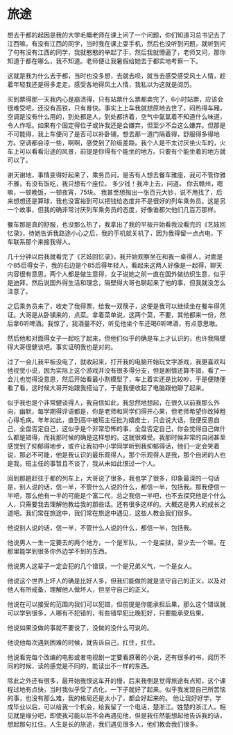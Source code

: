 # 旅途

想去于都的起因是我的大学毛概老师在课上问了一个问题，你们知道习总书记去了江西嘛，有没有江西的同学，当时我在课上耍手机，然后也没听到问题，就听到问了句有没有江西的同学，我就憨憨的举起了手，然后我就懵逼了，老师又问，那你知道于都在哪么，我不知道。老师便让我暑假给她去于都实地考察一下。
	
这就是我为什么去于都，当时也没多想，去就去呗，就当去感受感受风土人情，趁着年轻我还是得多走走。感受各地得风土人情，我私以为这就是阅历。

买到票得那一天我内心是崩溃得，只有站票什么票都卖完了，6小时站票，应该会很难受吧，还没有高铁，只有普快。事实上上车我就想原地去世了，闷热得车厢，空调是没有什么用的，到处都是人，到处都挤着，空气中氤氲着不知道什么味道，令人作呕。如果有个固定得位子或许我还是会嫌弃，但至少不会这么嫌弃。但那是不可能得，我上车便问了是否可以补卧铺，想去那一道门隔着得，舒服得多得地方。空调都会凉一些，啊啊，感受到了阶级差距。我个人是不太讨厌坐火车的，火车上可以看看沿途的风景，前提是你得有个能坐的地方。只要有个能坐着的地方就可以了。

谢天谢地，事情变得好起来了，乘务员问，是否有人想去餐车雅座，我可不管你雅不雅，有没有饭吃，我只想有个座位。
多少钱！我冲上去，问道。
你去赣州，嗯嘛，一顿晚饭，一顿夜宵，75块。
我甚至想掏出一张百元大钞，说不用找了，后来想想还是算球，我也没富裕到可以把钱给态度并不是很好的列车乘务员。这是另一个故事，但我的确非常讨厌列车乘务员的态度，好像谁都欠他们几百万那样。

餐车那是真的舒服，也没那么热了，我拿出了我的平板开始看我没看完的《艺妓回忆录》，待她告诉我路途小心之后，我的手机就关机了，因为我得留一点点电，下车联系那个来接我得人。

几十分钟以后我就看完了《艺妓回忆录》，我开始观察坐在和我一桌得人，对面是个85后得女子，我的右边是个85后得年轻人，看起来这两人好像是一起得，聊天内容很有意思，两个人都是做生意得，女子说她之前一直在国外做纺织生意，似乎是迪拜，然后说国外得生活和理念，隔壁得大哥也聊起来了他的事，但我就没怎么注意了。

之后乘务员来了，收走了我得票，给我一双筷子，这便是我可以继续坐在餐车得凭证。大哥是从卧铺来的，点菜。拿着菜单说，这两个菜，不要，其他都来一份，然后拿6听啤酒。我惊了，我酒量不好，听见他坐个车还喝6听啤酒，有点意思嗷。

然后他和对面得女子一起吃了起来，但他们似乎的确是车上才认识的，也许我隔壁得大哥很健谈吧。事实证明我也是对的。

过了一会儿我平板没电了，就收起来，打开我的电脑开始玩文字游戏，我更喜欢叫他视觉小说，因为实际上这个游戏并没有很多得分支，但是剧情还算不错，看了一会儿也觉得没意思，然后开始看最小割模型了，车上着实还是比较吵，于是便随便看了看，这时候大哥开始跟我搭讪了，于是我便收起了电脑跟他聊了起来。

似乎我也是个非常健谈得人，我自信如此，我忽然地想起，在很久以前我那么外向，幽默，每学期得评语都是，你是老师和同学们得开心果，但老师希望你改掉粗心得毛病。年年如此，直到高中被班主任批为嬉皮士，只会说大话，我便反思自己，全盘否定自己，这似乎是个非常恐怖的事，全盘否定自己，你会觉得自己做什么都是错得，而我那时候的确是这样想的。这就很难受。我那时候非常的自闭甚至感觉到了抑郁得地步，或许让我初中小学同学听到我抑郁得话，他们一定会笑着说，那必不可能，他是我认识的最乐观得人。那个乐观得人是我，那个自闭的人也是我。班主任的事暂且不谈了，我从未如此恨过一个人。

回到那趟赶往于都的列车上，大哥说了很多，我也学了很多，印象最深的一句话是，别人说的话，信一半，不管什么人说的什么，都信一半，包括我。那我便信一半吧，那么他有一半的可能是个富二代，总之我信一半吧，也不去探究他是个什么人，只需要我去理解他教给我的那些话。还有很多这样的。大概这是男人的成长之道吧。我们常在旅途中，我们常在旅途中遇见，这些人教会我们很多。

他说别人说的话，信一半，不管什么人说的什么，都信一半，包括我。

他说男人一生一定要去的两个地方，一个是军队，一个是监狱，至少去一个嘛，在那里能学到很多你外边学不到的东西。

他说男人这辈子一定会犯的几个错误，一个是兄弟义气，一个是女人。

他说这个世界上坏人的确是比好人多，但我们能做的就是坚守自己的正义，以及对他人有所戒备，理解他人做坏人，但坚守自己的正义。

他说在可以接受的范围内我们可以犯错，但前提是你能承担后果，那么这个错误就可以学到很多，人哪有不犯错的，有些错早犯比晚犯好，只要能承受后果。

他说如果没做的事就不要说了，没做的没什么可说的。

他说他每次遇到困难的时候，就告诉自己，扛住，扛住。

他说看完每个改编的电影或者电视剧一定要看原著的小说，还有很多的书，阅历不同的时候，读的感觉是不同的，能读出不一样的东西。

除此之外还有很多，最开始我恨这车开的慢，后来我倒是觉得旅途有点短，这个课程过地有点快，当时我似乎受了点化，一下子就好了起来。似乎我发现自己所苦恼的事，也没有那么难，我的格局还是太小了，都会好起来的。
他让我好好学，学成毕业以后，可以给我一个机会，给我留了一个电话，楚浙江。姓楚的浙江人。相见就是缘分吧，即使我可能以后不会再遇见他，但是我任然能想起他告诉我的话，想起那句扛住。人生是长的旅途，我们遇见很多人，他们教会我们很多。
